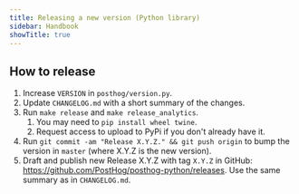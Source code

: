 ```yaml
---
title: Releasing a new version (Python library)
sidebar: Handbook
showTitle: true
---
```


## How to release
1. Increase `VERSION` in `posthog/version.py`.
2. Update `CHANGELOG.md` with a short summary of the changes.
3. Run `make release` and `make release_analytics`.
    1. You may need to `pip install wheel twine`.
    2. Request access to upload to PyPi if you don't already have it.
4. Run `git commit -am "Release X.Y.Z." && git push origin` to bump the version in `master` (where X.Y.Z is the new version).
5. Draft and publish new Release X.Y.Z with tag `X.Y.Z` in GitHub: https://github.com/PostHog/posthog-python/releases. Use the same summary as in `CHANGELOG.md`.
